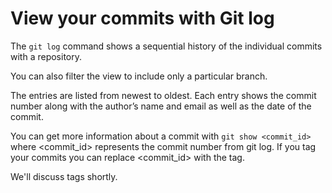 # View your commits with Git log

The ```git log``` command shows a sequential history of the individual commits with a repository.

You can also filter the view to include only a particular branch.

The entries are listed from newest to oldest. Each entry shows the commit number along with the author’s name and email as well as the date of the commit.

You can get more information about a commit with ```git show <commit_id>``` where <commit_id> represents the commit number from git log. If you tag your commits you can replace <commit_id> with the tag. 

We'll discuss tags shortly.